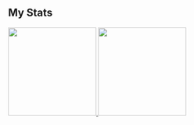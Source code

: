 ## My Stats
<p>
<a href="https://github.com/007G">
  <img height="180em" src="https://github-readme-stats.vercel.app/api?username=007G&show_icons=true&theme=radical" />
  <img height="180em" src="https://github-readme-stats-eight-theta.vercel.app/api/top-langs/?username=007G&theme=radical&layout=compact&exclude_lang=java+r" />
</a>
</p>
